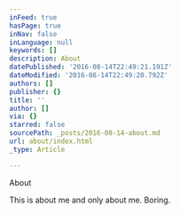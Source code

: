 ```yaml
---
inFeed: true
hasPage: true
inNav: false
inLanguage: null
keywords: []
description: About
datePublished: '2016-08-14T22:49:21.191Z'
dateModified: '2016-08-14T22:49:20.792Z'
authors: []
publisher: {}
title: ''
author: []
via: {}
starred: false
sourcePath: _posts/2016-08-14-about.md
url: about/index.html
_type: Article

---
```

About

This is about me and only about me. Boring.